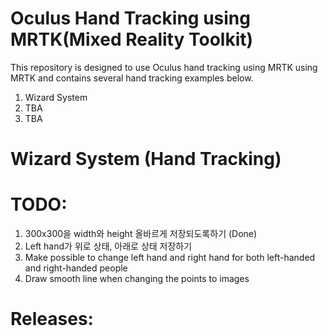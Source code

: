 # Oculus Hand Tracking using MRTK(Mixed Reality Toolkit)
This repository is designed to use Oculus hand tracking using MRTK using MRTK and contains several hand tracking examples below.
1. Wizard System
2. TBA
3. TBA

# Wizard System (Hand Tracking)

# TODO:
> 
1. 300x300을 width와 height 올바르게 저장되도록하기 (Done)
2. Left hand가 위로 상태, 아래로 상태 저장하기
3. Make possible to change left hand and right hand for both left-handed and right-handed people
4. Draw smooth line when changing the points to images

# Releases:

